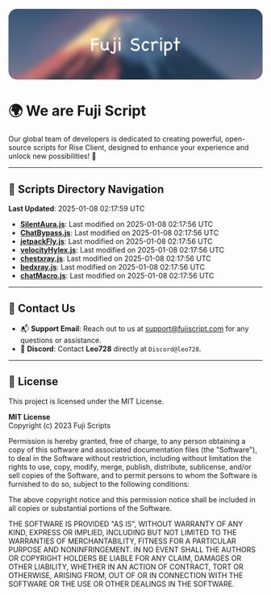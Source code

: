 ![Banner](.github/b.webp)

# 🌍 **We are Fuji Script**

Our global team of developers is dedicated to creating powerful, open-source scripts for Rise Client, designed to enhance your experience and unlock new possibilities! 🌟

---
<!-- SCRIPTS_NAVIGATION_START -->
## 📂 **Scripts Directory Navigation**

**Last Updated**: 2025-01-08 02:17:59 UTC

- **[SilentAura.js](scripts/SilentAura.js)**: Last modified on 2025-01-08 02:17:56 UTC
- **[ChatBypass.js](scripts/ChatBypass.js)**: Last modified on 2025-01-08 02:17:56 UTC
- **[jetpackFly.js](scripts/jetpackFly.js)**: Last modified on 2025-01-08 02:17:56 UTC
- **[velocityHylex.js](scripts/velocityHylex.js)**: Last modified on 2025-01-08 02:17:56 UTC
- **[chestxray.js](scripts/chestxray.js)**: Last modified on 2025-01-08 02:17:56 UTC
- **[bedxray.js](scripts/bedxray.js)**: Last modified on 2025-01-08 02:17:56 UTC
- **[chatMacro.js](scripts/chatMacro.js)**: Last modified on 2025-01-08 02:17:56 UTC

<!-- SCRIPTS_NAVIGATION_END -->

---

## 💬 **Contact Us**  
- 📬 **Support Email**: Reach out to us at [support@fujiscript.com](mailto:support@fujiscript.com) for any questions or assistance.  
- 💬 **Discord**: Contact **Leo728** directly at `Discord@leo728`.

---

## 📜 **License**

This project is licensed under the MIT License.  

**MIT License**  
Copyright (c) 2023 Fuji Scripts  

Permission is hereby granted, free of charge, to any person obtaining a copy of this software and associated documentation files (the "Software"), to deal in the Software without restriction, including without limitation the rights to use, copy, modify, merge, publish, distribute, sublicense, and/or sell copies of the Software, and to permit persons to whom the Software is furnished to do so, subject to the following conditions:  

The above copyright notice and this permission notice shall be included in all copies or substantial portions of the Software.  

THE SOFTWARE IS PROVIDED "AS IS", WITHOUT WARRANTY OF ANY KIND, EXPRESS OR IMPLIED, INCLUDING BUT NOT LIMITED TO THE WARRANTIES OF MERCHANTABILITY, FITNESS FOR A PARTICULAR PURPOSE AND NONINFRINGEMENT. IN NO EVENT SHALL THE AUTHORS OR COPYRIGHT HOLDERS BE LIABLE FOR ANY CLAIM, DAMAGES OR OTHER LIABILITY, WHETHER IN AN ACTION OF CONTRACT, TORT OR OTHERWISE, ARISING FROM, OUT OF OR IN CONNECTION WITH THE SOFTWARE OR THE USE OR OTHER DEALINGS IN THE SOFTWARE.  
